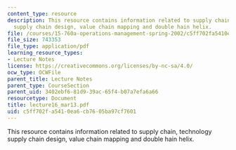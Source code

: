 ```yaml
---
content_type: resource
description: This resource contains information related to supply chain, technology
  supply chain design, value chain mapping and double hain helix.
file: /courses/15-760a-operations-management-spring-2002/c5ff702fa5410ea6cb7605ba97cf7601_lecture16_mar13.pdf
file_size: 743353
file_type: application/pdf
learning_resource_types:
- Lecture Notes
license: https://creativecommons.org/licenses/by-nc-sa/4.0/
ocw_type: OCWFile
parent_title: Lecture Notes
parent_type: CourseSection
parent_uid: 3402ebf6-81d9-39ac-65f4-b07a7efa6a66
resourcetype: Document
title: lecture16_mar13.pdf
uid: c5ff702f-a541-0ea6-cb76-05ba97cf7601
---
```

This resource contains information related to supply chain, technology supply chain design, value chain mapping and double hain helix.